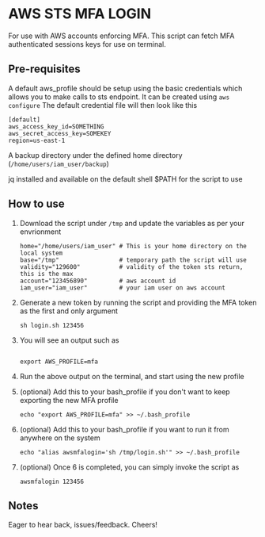
# AWS STS MFA LOGIN

For use with AWS accounts enforcing MFA. This script can fetch MFA authenticated sessions keys for use on terminal.

## Pre-requisites

A default aws_profile should be setup using the basic credentials which allows you to make calls to sts endpoint. It can be created using `aws configure`
The default credential file will then look like this 
```
[default]
aws_access_key_id=SOMETHING
aws_secret_access_key=SOMEKEY
region=us-east-1

```

A backup directory under the defined home directory (`/home/users/iam_user/backup`)

jq installed and available on the default shell $PATH for the script to use


## How to use

1. Download the script under `/tmp` and update the variables as per your envrionment
    ```
    home="/home/users/iam_user" # This is your home directory on the local system
    base="/tmp"                 # temporary path the script will use
    validity="129600"           # validity of the token sts return, this is the max
    account="123456890"         # aws account id
    iam_user="iam_user"         # your iam user on aws account
    ```

2. Generate a new token by running the script and providing the MFA token as the first and only argument
    ```
    sh login.sh 123456
    ```

3. You will see an output such as 
    ```
    
    export AWS_PROFILE=mfa
    ```

4. Run the above output on the terminal, and start using the new profile
5. (optional) Add this to your bash_profile if you don't want to keep exporting the new MFA profile
   ```
   echo "export AWS_PROFILE=mfa" >> ~/.bash_profile
   ```
6. (optional) Add this to your bash_profile if you want to run it from anywhere on the system
   ```
   echo "alias awsmfalogin='sh /tmp/login.sh'" >> ~/.bash_profile
   ```
7. (optional) Once 6 is completed, you can simply invoke the script as
   ```
   awsmfalogin 123456 
   ```

## Notes
Eager to hear back, issues/feedback. Cheers!